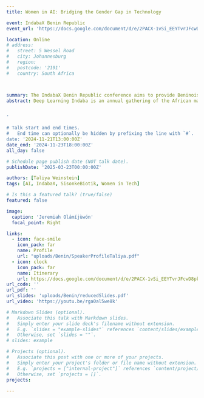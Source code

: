 ```yaml
---
title: Women in AI: Bridging the Gender Gap in Technology

event: IndabaX Benin Republic
event_url: 'https://docs.google.com/document/d/e/2PACX-1vSi_EEYTvrJFcwD8pktTs9AWpLP6pyBALH4toJ-6HTuPhByn_vetIxDc15U0u_725JsgGqixI_lnLsF/pub'

location: Online
# address:
#   street: 5 Wessel Road 
#   city: Johannesburg
#   region: 
#   postcode: '2191'
#   country: South Africa 



summary: The IndabaX Benin Republic conference aims to provide Beninois an opportunity to engage with new developments in AI, with the 2024 Benin event offering talks and coding challenges to ~150 attendees.
abstract: Deep Learning Indaba is an annual gathering of the African machine learning and AI community, focused on teaching, research, and exchange around cutting-edge developments in the field. IndabaX Benin Republic, part of this broader initiative, held a three-day hybrid conference in 2024 to build local capacity in machine learning through talks and hands-on coding sessions for students, professionals, and AI enthusiasts.


'

# Talk start and end times.
#   End time can optionally be hidden by prefixing the line with `#`.
date: '2024-11-21T13:00:00Z'
date_end: '2024-11-23T18:00:00Z'
all_day: false

# Schedule page publish date (NOT talk date).
publishDate: '2025-03-23T00:00:00Z'

authors: [Taliya Weinstein]
tags: [AI, IndabaX, SisonkeBiotik, Women in Tech]

# Is this a featured talk? (true/false)
featured: false

image:
  caption: 'Jeremiah Olámíjùwón'
  focal_point: Right

links:
  - icon: face-smile
    icon_pack: far
    name: Profile
    url: "uploads/Benin/SpeakerProfileTaliya.pdf"
  - icon: clock
    icon_pack: far
    name: Itinerary
    url: https://docs.google.com/document/d/e/2PACX-1vSi_EEYTvrJFcwD8pktTs9AWpLP6pyBALH4toJ-6HTuPhByn_vetIxDc15U0u_725JsgGqixI_lnLsF/pub
url_code: ''
url_pdf: ''
url_slides: 'uploads/Benin/reducedSlides.pdf'
url_video: 'https://youtu.be/rga0al5we8k'

# Markdown Slides (optional).
#   Associate this talk with Markdown slides.
#   Simply enter your slide deck's filename without extension.
#   E.g. `slides = "example-slides"` references `content/slides/example-slides.md`.
#   Otherwise, set `slides = ""`.
# slides: example

# Projects (optional).
#   Associate this post with one or more of your projects.
#   Simply enter your project's folder or file name without extension.
#   E.g. `projects = ["internal-project"]` references `content/project/deep-learning/index.md`.
#   Otherwise, set `projects = []`.
projects:
  
---
```

